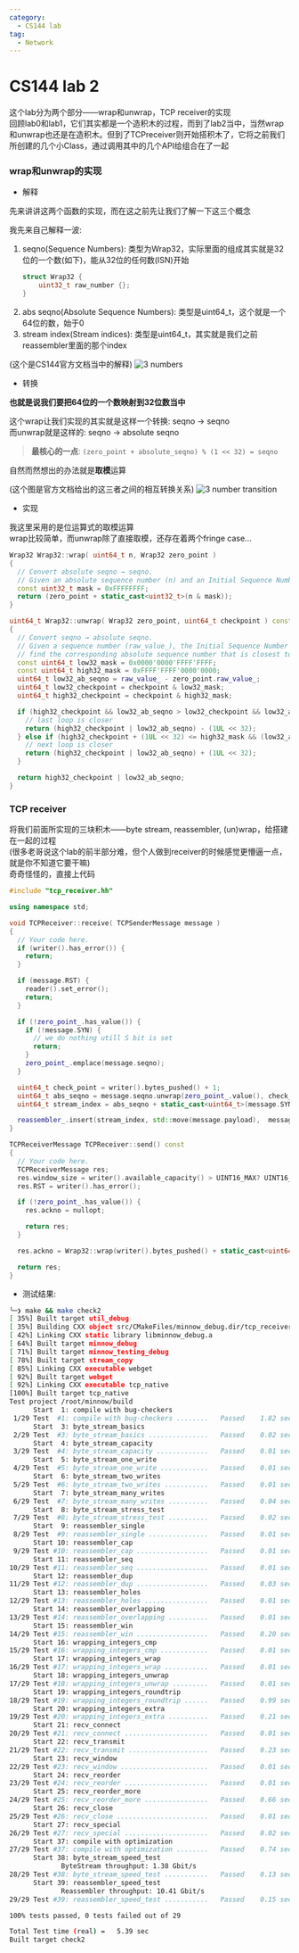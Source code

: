 ```yaml
---
category:
  - CS144 lab
tag:
  - Network
---
```


# CS144 lab 2

这个lab分为两个部分——wrap和unwrap，TCP receiver的实现  
回顾lab0和lab1，它们其实都是一个造积木的过程，而到了lab2当中，当然wrap和unwrap也还是在造积木。但到了TCPreceiver则开始搭积木了，它将之前我们所创建的几个小Class，通过调用其中的几个API给组合在了一起

### wrap和unwrap的实现

* 解释

先来讲讲这两个函数的实现，而在这之前先让我们了解一下这三个概念

我先来自己解释一波:  

1. seqno(Sequence Numbers): 类型为Wrap32，实际里面的组成其实就是32位的一个数(如下)，能从32位的任何数(ISN)开始
    ```cpp
    struct Wrap32 {
        uint32_t raw_number {};
    }
    ```
2. abs seqno(Absolute Sequence Numbers): 类型是uint64_t，这个就是一个64位的数，始于0
3. stream index(Stream indices): 类型是uint64_t，其实就是我们之前reassembler里面的那个index

(这个是CS144官方文档当中的解释)
![3 numbers](../.vuepress/public/images/cs144_lab2_3nums.png)

* 转换

**也就是说我们要把64位的一个数映射到32位数当中**

这个wrap让我们实现的其实就是这样一个转换: seqno → seqno  
而unwrap就是这样的: seqno → absolute seqno

> **最核心的一点**: `(zero_point + absolute_seqno) % (1 << 32) = seqno`

自然而然想出的办法就是**取模**运算

(这个图是官方文档给出的这三者之间的相互转换关系)
![3 number transition](../.vuepress/public/images/cs144_lab2_num_trans.png)

* 实现

我这里采用的是位运算式的取模运算  
wrap比较简单，而unwrap除了直接取模，还存在着两个fringe case...

```cpp
Wrap32 Wrap32::wrap( uint64_t n, Wrap32 zero_point )
{
  // Convert absolute seqno → seqno. 
  // Given an absolute sequence number (n) and an Initial Sequence Number (zero point), produce the sequence number for n.
  const uint32_t mask = 0xFFFFFFFF;
  return (zero_point + static_cast<uint32_t>(n & mask));
}
```

```cpp
uint64_t Wrap32::unwrap( Wrap32 zero_point, uint64_t checkpoint ) const
{
  // Convert seqno → absolute seqno. 
  // Given a sequence number (raw_value_), the Initial Sequence Number (zero point), and an absolute checkpoint sequence number,
  // find the corresponding absolute sequence number that is closest to the checkpoint.
  const uint64_t low32_mask = 0x0000'0000'FFFF'FFFF;
  const uint64_t high32_mask = 0xFFFF'FFFF'0000'0000;
  uint64_t low32_ab_seqno = raw_value_ - zero_point.raw_value_;
  uint64_t low32_checkpoint = checkpoint & low32_mask;
  uint64_t high32_checkpoint = checkpoint & high32_mask;

  if (high32_checkpoint && low32_ab_seqno > low32_checkpoint && low32_ab_seqno - low32_checkpoint > (1UL << 32) / 2) {
    // last loop is closer
    return (high32_checkpoint | low32_ab_seqno) - (1UL << 32);
  } else if (high32_checkpoint + (1UL << 32) <= high32_mask && (low32_ab_seqno < low32_checkpoint && low32_checkpoint - low32_ab_seqno > (1UL << 32) / 2)) {
    // next loop is closer
    return (high32_checkpoint | low32_ab_seqno) + (1UL << 32);
  }

  return high32_checkpoint | low32_ab_seqno;
}
```

### TCP receiver

将我们前面所实现的三块积木——byte stream, reassembler, (un)wrap，给搭建在一起的过程  
(很多老哥说这个lab的前半部分难，但个人做到receiver的时候感觉更懵逼一点，就是你不知道它要干嘛)  
奇奇怪怪的，直接上代码

```cpp
#include "tcp_receiver.hh"

using namespace std;

void TCPReceiver::receive( TCPSenderMessage message )
{
  // Your code here.
  if (writer().has_error()) {
    return;
  }

  if (message.RST) {
    reader().set_error();
    return;
  }

  if (!zero_point_.has_value()) {
    if (!message.SYN) {
      // we do nothing utill S bit is set
      return;
    }
    zero_point_.emplace(message.seqno);
  }

  uint64_t check_point = writer().bytes_pushed() + 1;
  uint64_t abs_seqno = message.seqno.unwrap(zero_point_.value(), check_point);
  uint64_t stream_index = abs_seqno + static_cast<uint64_t>(message.SYN) - 1;

  reassembler_.insert(stream_index, std::move(message.payload),  message.FIN);
}

TCPReceiverMessage TCPReceiver::send() const
{
  // Your code here.
  TCPReceiverMessage res;
  res.window_size = writer().available_capacity() > UINT16_MAX? UINT16_MAX: static_cast<uint16_t>(writer().available_capacity());
  res.RST = writer().has_error();

  if (!zero_point_.has_value()) {
    res.ackno = nullopt;

    return res;
  }

  res.ackno = Wrap32::wrap(writer().bytes_pushed() + static_cast<uint64_t>(writer().is_closed()) + 1, zero_point_.value());

  return res;
}
```

* 测试结果:  

```sh
╰─❯ make && make check2
[ 35%] Built target util_debug
[ 35%] Building CXX object src/CMakeFiles/minnow_debug.dir/tcp_receiver.cc.o
[ 42%] Linking CXX static library libminnow_debug.a
[ 64%] Built target minnow_debug
[ 71%] Built target minnow_testing_debug
[ 78%] Built target stream_copy
[ 85%] Linking CXX executable webget
[ 92%] Built target webget
[ 92%] Linking CXX executable tcp_native
[100%] Built target tcp_native
Test project /root/minnow/build
      Start  1: compile with bug-checkers
 1/29 Test  #1: compile with bug-checkers ........   Passed    1.82 sec
      Start  3: byte_stream_basics
 2/29 Test  #3: byte_stream_basics ...............   Passed    0.02 sec
      Start  4: byte_stream_capacity
 3/29 Test  #4: byte_stream_capacity .............   Passed    0.01 sec
      Start  5: byte_stream_one_write
 4/29 Test  #5: byte_stream_one_write ............   Passed    0.01 sec
      Start  6: byte_stream_two_writes
 5/29 Test  #6: byte_stream_two_writes ...........   Passed    0.01 sec
      Start  7: byte_stream_many_writes
 6/29 Test  #7: byte_stream_many_writes ..........   Passed    0.04 sec
      Start  8: byte_stream_stress_test
 7/29 Test  #8: byte_stream_stress_test ..........   Passed    0.02 sec
      Start  9: reassembler_single
 8/29 Test  #9: reassembler_single ...............   Passed    0.01 sec
      Start 10: reassembler_cap
 9/29 Test #10: reassembler_cap ..................   Passed    0.01 sec
      Start 11: reassembler_seq
10/29 Test #11: reassembler_seq ..................   Passed    0.01 sec
      Start 12: reassembler_dup
11/29 Test #12: reassembler_dup ..................   Passed    0.03 sec
      Start 13: reassembler_holes
12/29 Test #13: reassembler_holes ................   Passed    0.01 sec
      Start 14: reassembler_overlapping
13/29 Test #14: reassembler_overlapping ..........   Passed    0.01 sec
      Start 15: reassembler_win
14/29 Test #15: reassembler_win ..................   Passed    0.20 sec
      Start 16: wrapping_integers_cmp
15/29 Test #16: wrapping_integers_cmp ............   Passed    0.01 sec
      Start 17: wrapping_integers_wrap
16/29 Test #17: wrapping_integers_wrap ...........   Passed    0.01 sec
      Start 18: wrapping_integers_unwrap
17/29 Test #18: wrapping_integers_unwrap .........   Passed    0.01 sec
      Start 19: wrapping_integers_roundtrip
18/29 Test #19: wrapping_integers_roundtrip ......   Passed    0.99 sec
      Start 20: wrapping_integers_extra
19/29 Test #20: wrapping_integers_extra ..........   Passed    0.21 sec
      Start 21: recv_connect
20/29 Test #21: recv_connect .....................   Passed    0.01 sec
      Start 22: recv_transmit
21/29 Test #22: recv_transmit ....................   Passed    0.23 sec
      Start 23: recv_window
22/29 Test #23: recv_window ......................   Passed    0.01 sec
      Start 24: recv_reorder
23/29 Test #24: recv_reorder .....................   Passed    0.01 sec
      Start 25: recv_reorder_more
24/29 Test #25: recv_reorder_more ................   Passed    0.66 sec
      Start 26: recv_close
25/29 Test #26: recv_close .......................   Passed    0.01 sec
      Start 27: recv_special
26/29 Test #27: recv_special .....................   Passed    0.02 sec
      Start 37: compile with optimization
27/29 Test #37: compile with optimization ........   Passed    0.74 sec
      Start 38: byte_stream_speed_test
             ByteStream throughput: 1.38 Gbit/s
28/29 Test #38: byte_stream_speed_test ...........   Passed    0.13 sec
      Start 39: reassembler_speed_test
             Reassembler throughput: 10.41 Gbit/s
29/29 Test #39: reassembler_speed_test ...........   Passed    0.15 sec

100% tests passed, 0 tests failed out of 29

Total Test time (real) =   5.39 sec
Built target check2
```